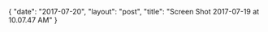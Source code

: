 {
   "date": "2017-07-20",
   "layout": "post",
   "title": "Screen Shot 2017-07-19 at 10.07.47 AM"
}

